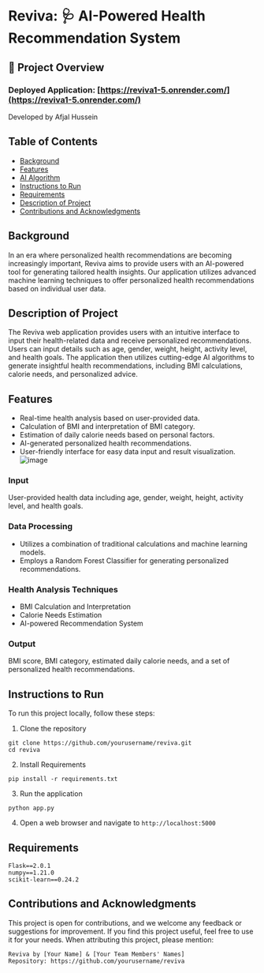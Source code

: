 # Reviva: 🩺 AI-Powered Health Recommendation System

## 🌟 Project Overview

### Deployed Application: [https://reviva1-5.onrender.com/](https://reviva1-5.onrender.com/)

Developed by Afjal Hussein

## Table of Contents
- [Background](#background)
- [Features](#features)
- [AI Algorithm](#ai-algorithm)
- [Instructions to Run](#instructions-to-run)
- [Requirements](#requirements)
- [Description of Project](#description-of-project)
- [Contributions and Acknowledgments](#contributions-and-acknowledgments)

## Background
In an era where personalized health recommendations are becoming increasingly important, Reviva aims to provide users with an AI-powered tool for generating tailored health insights. Our application utilizes advanced machine learning techniques to offer personalized health recommendations based on individual user data.

## Description of Project
The Reviva web application provides users with an intuitive interface to input their health-related data and receive personalized recommendations. Users can input details such as age, gender, weight, height, activity level, and health goals. The application then utilizes cutting-edge AI algorithms to generate insightful health recommendations, including BMI calculations, calorie needs, and personalized advice.

## Features
- Real-time health analysis based on user-provided data.
- Calculation of BMI and interpretation of BMI category.
- Estimation of daily calorie needs based on personal factors.
- AI-generated personalized health recommendations.
- User-friendly interface for easy data input and result visualization.
 ![image](https://github.com/user-attachments/assets/6bc7b0ce-3875-4b83-aa56-834b420aa828)


### Input
User-provided health data including age, gender, weight, height, activity level, and health goals.

### Data Processing
- Utilizes a combination of traditional calculations and machine learning models.
- Employs a Random Forest Classifier for generating personalized recommendations.

### Health Analysis Techniques
- BMI Calculation and Interpretation
- Calorie Needs Estimation
- AI-powered Recommendation System

### Output
BMI score, BMI category, estimated daily calorie needs, and a set of personalized health recommendations.

## Instructions to Run
To run this project locally, follow these steps:

1. Clone the repository
```
git clone https://github.com/yourusername/reviva.git
cd reviva
```

2. Install Requirements
```
pip install -r requirements.txt
```

3. Run the application
```
python app.py
```

4. Open a web browser and navigate to `http://localhost:5000`

## Requirements
```
Flask==2.0.1
numpy==1.21.0
scikit-learn==0.24.2
```

## Contributions and Acknowledgments
This project is open for contributions, and we welcome any feedback or suggestions for improvement. If you find this project useful, feel free to use it for your needs. When attributing this project, please mention:
```
Reviva by [Your Name] & [Your Team Members' Names]
Repository: https://github.com/yourusername/reviva
```
